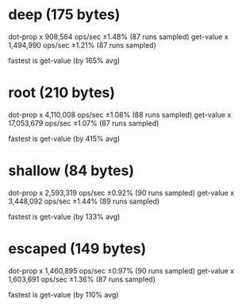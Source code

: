 # deep (175 bytes)
  dot-prop x 908,564 ops/sec ±1.48% (87 runs sampled)
  get-value x 1,494,990 ops/sec ±1.21% (87 runs sampled)

  fastest is get-value (by 165% avg)

# root (210 bytes)
  dot-prop x 4,110,008 ops/sec ±1.08% (88 runs sampled)
  get-value x 17,053,679 ops/sec ±1.07% (87 runs sampled)

  fastest is get-value (by 415% avg)

# shallow (84 bytes)
  dot-prop x 2,593,319 ops/sec ±0.92% (90 runs sampled)
  get-value x 3,448,092 ops/sec ±1.44% (89 runs sampled)

  fastest is get-value (by 133% avg)

# escaped (149 bytes)
  dot-prop x 1,460,895 ops/sec ±0.97% (90 runs sampled)
  get-value x 1,603,691 ops/sec ±1.36% (87 runs sampled)

  fastest is get-value (by 110% avg)
